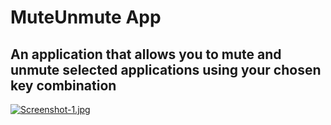 # MuteUnmute App
## An application that allows you to mute and unmute selected applications using your chosen key combination

[![Screenshot-1.jpg](https://i.postimg.cc/fyQ9JzSk/Screenshot-1.jpg)](https://postimg.cc/dkn1fKBK)
